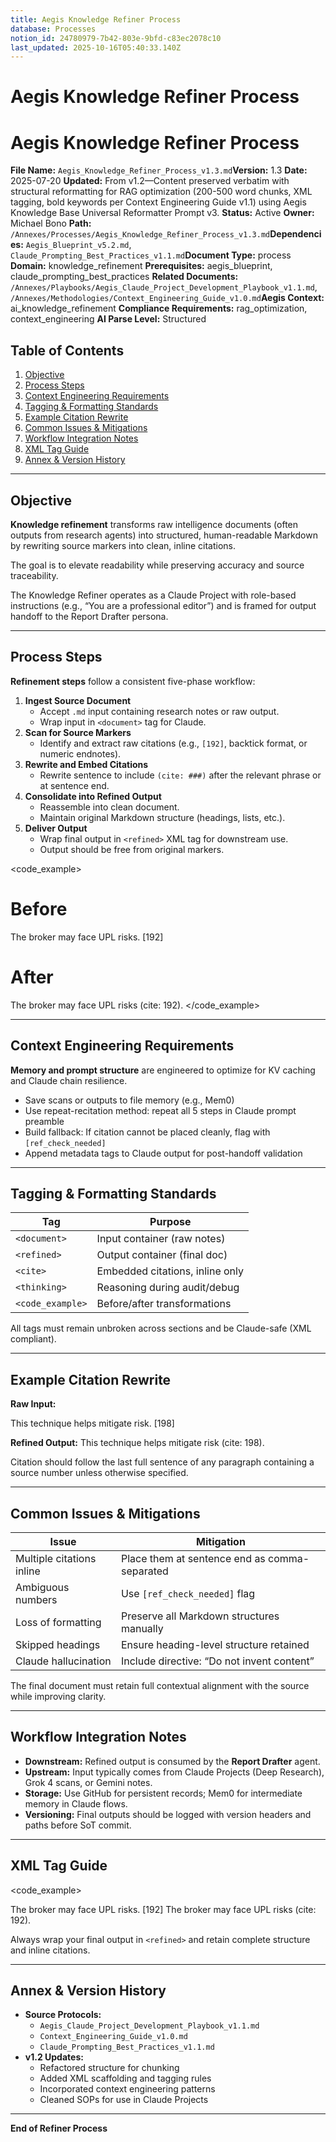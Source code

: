 ```yaml
---
title: Aegis Knowledge Refiner Process
database: Processes
notion_id: 24780979-7b42-803e-9bfd-c83ec2078c10
last_updated: 2025-10-16T05:40:33.140Z
---
```


# Aegis Knowledge Refiner Process


# Aegis Knowledge Refiner Process


**File Name:** `Aegis_Knowledge_Refiner_Process_v1.3.md`**Version:** 1.3
**Date:** 2025-07-20
**Updated:** From v1.2—Content preserved verbatim with structural reformatting for RAG optimization (200-500 word chunks, XML tagging, bold keywords per Context Engineering Guide v1.1) using Aegis Knowledge Base Universal Reformatter Prompt v3.
**Status:** Active
**Owner:** Michael Bono
**Path:** `/Annexes/Processes/Aegis_Knowledge_Refiner_Process_v1.3.md`**Dependencies:** `Aegis_Blueprint_v5.2.md`, `Claude_Prompting_Best_Practices_v1.1.md`**Document Type:** process
**Domain:** knowledge\_refinement
**Prerequisites:** aegis\_blueprint, claude\_prompting\_best\_practices
**Related Documents:** `/Annexes/Playbooks/Aegis_Claude_Project_Development_Playbook_v1.1.md`, `/Annexes/Methodologies/Context_Engineering_Guide_v1.0.md`**Aegis Context:** ai\_knowledge\_refinement
**Compliance Requirements:** rag\_optimization, context\_engineering
**AI Parse Level:** Structured


## Table of Contents

1. [Objective](https://www.notion.so/238809797b42809ea93ce2bd1a8abefa?v=238809797b42803f89b2000cb0cd8e50&p=247809797b42803e9bfdc83ec2078c10&pm=s#objective)
2. [Process Steps](https://www.notion.so/238809797b42809ea93ce2bd1a8abefa?v=238809797b42803f89b2000cb0cd8e50&p=247809797b42803e9bfdc83ec2078c10&pm=s#process-steps)
3. [Context Engineering Requirements](https://www.notion.so/238809797b42809ea93ce2bd1a8abefa?v=238809797b42803f89b2000cb0cd8e50&p=247809797b42803e9bfdc83ec2078c10&pm=s#context-engineering-requirements)
4. [Tagging & Formatting Standards](https://www.notion.so/238809797b42809ea93ce2bd1a8abefa?v=238809797b42803f89b2000cb0cd8e50&p=247809797b42803e9bfdc83ec2078c10&pm=s#tagging--formatting-standards)
5. [Example Citation Rewrite](https://www.notion.so/238809797b42809ea93ce2bd1a8abefa?v=238809797b42803f89b2000cb0cd8e50&p=247809797b42803e9bfdc83ec2078c10&pm=s#example-citation-rewrite)
6. [Common Issues & Mitigations](https://www.notion.so/238809797b42809ea93ce2bd1a8abefa?v=238809797b42803f89b2000cb0cd8e50&p=247809797b42803e9bfdc83ec2078c10&pm=s#common-issues--mitigations)
7. [Workflow Integration Notes](https://www.notion.so/238809797b42809ea93ce2bd1a8abefa?v=238809797b42803f89b2000cb0cd8e50&p=247809797b42803e9bfdc83ec2078c10&pm=s#workflow-integration-notes)
8. [XML Tag Guide](https://www.notion.so/238809797b42809ea93ce2bd1a8abefa?v=238809797b42803f89b2000cb0cd8e50&p=247809797b42803e9bfdc83ec2078c10&pm=s#xml-tag-guide)
9. [Annex & Version History](https://www.notion.so/238809797b42809ea93ce2bd1a8abefa?v=238809797b42803f89b2000cb0cd8e50&p=247809797b42803e9bfdc83ec2078c10&pm=s#annex--version-history)

---


## Objective


**Knowledge refinement** transforms raw intelligence documents (often outputs from research agents) into structured, human-readable Markdown by rewriting source markers into clean, inline citations.


<important>


The goal is to elevate readability while preserving accuracy and source traceability.


</important>


The Knowledge Refiner operates as a Claude Project with role-based instructions (e.g., “You are a professional editor”) and is framed for output handoff to the Report Drafter persona.


---


## Process Steps


**Refinement steps** follow a consistent five-phase workflow:

1. **Ingest Source Document**
    - Accept `.md` input containing research notes or raw output.
    - Wrap input in `<document>` tag for Claude.
2. **Scan for Source Markers**
    - Identify and extract raw citations (e.g., `[192]`, backtick format, or numeric endnotes).
3. **Rewrite and Embed Citations**
    - Rewrite sentence to include `(cite: ###)` after the relevant phrase or at sentence end.
4. **Consolidate into Refined Output**
    - Reassemble into clean document.
    - Maintain original Markdown structure (headings, lists, etc.).
5. **Deliver Output**
    - Wrap final output in `<refined>` XML tag for downstream use.
    - Output should be free from original markers.

\<code\_example>


# Before


The broker may face UPL risks. \[192]


# After


The broker may face UPL risks (cite: 192).
\</code\_example>


---


## Context Engineering Requirements


**Memory and prompt structure** are engineered to optimize for KV caching and Claude chain resilience.

- Save scans or outputs to file memory (e.g., Mem0)
- Use repeat-recitation method: repeat all 5 steps in Claude prompt preamble
- Build fallback: If citation cannot be placed cleanly, flag with `[ref_check_needed]`
- Append metadata tags to Claude output for post-handoff validation

---


## Tagging & Formatting Standards


| Tag              | Purpose                         |
| ---------------- | ------------------------------- |
| `<document>`     | Input container (raw notes)     |
| `<refined>`      | Output container (final doc)    |
| `<cite>`         | Embedded citations, inline only |
| `<thinking>`     | Reasoning during audit/debug    |
| `<code_example>` | Before/after transformations    |


All tags must remain unbroken across sections and be Claude-safe (XML compliant).


---


## Example Citation Rewrite


<example>


**Raw Input:**


This technique helps mitigate risk. [198]


**Refined Output:**
This technique helps mitigate risk (cite: 198). </example>


<thinking>


Citation should follow the last full sentence of any paragraph containing a source number unless otherwise specified.


</thinking>


---


## Common Issues & Mitigations


| Issue                     | Mitigation                                    |
| ------------------------- | --------------------------------------------- |
| Multiple citations inline | Place them at sentence end as comma-separated |
| Ambiguous numbers         | Use `[ref_check_needed]` flag                 |
| Loss of formatting        | Preserve all Markdown structures manually     |
| Skipped headings          | Ensure heading-level structure retained       |
| Claude hallucination      | Include directive: “Do not invent content”    |


<important>


The final document must retain full contextual alignment with the source while improving clarity.


</important>


---


## Workflow Integration Notes

- **Downstream:** Refined output is consumed by the **Report Drafter** agent.
- **Upstream:** Input typically comes from Claude Projects (Deep Research), Grok 4 scans, or Gemini notes.
- **Storage:** Use GitHub for persistent records; Mem0 for intermediate memory in Claude flows.
- **Versioning:** Final outputs should be logged with version headers and paths before SoT commit.

---


## XML Tag Guide


\<code\_example>


<document>
The broker may face UPL risks. [192]
</document>


<refined>
The broker may face UPL risks (cite: 192).
</refined>
</code_example>


<answer>


Always wrap your final output in `<refined>` and retain complete structure and inline citations.


</answer>


---


## Annex & Version History

- **Source Protocols:**
    - `Aegis_Claude_Project_Development_Playbook_v1.1.md`
    - `Context_Engineering_Guide_v1.0.md`
    - `Claude_Prompting_Best_Practices_v1.1.md`
- **v1.2 Updates:**
    - Refactored structure for chunking
    - Added XML scaffolding and tagging rules
    - Incorporated context engineering patterns
    - Cleaned SOPs for use in Claude Projects

---


**End of Refiner Process**

